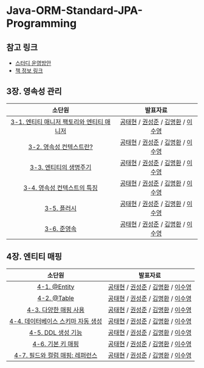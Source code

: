 # Java-ORM-Standard-JPA-Programming
## 참고 링크
- [스터디 운영방안](https://www.notion.so/backend-devcourse/ORM-JPA-6c7b41959d7f411c844bfcb921aa19a1)
- [책 정보 링크](http://www.yes24.com/Product/Goods/19040233)

## 3장. 영속성 관리
| 소단원 | 발표자료
:---: | :---:
[3-1. 엔티티 매니저 팩토리와 엔티티 매니저]() | [공태현]() / [권성준]() / [김명환]() / [이수영]()
[3-2. 영속성 컨텍스트란?]() | [공태현]() / [권성준]() / [김명환]() / [이수영]()
[3-3. 엔티티의 생명주기]() | [공태현]() / [권성준]() / [김명환]() / [이수영]()
[3-4. 영속성 컨텍스트의 특징]() | [공태현]() / [권성준]() / [김명환]() / [이수영]()
[3-5. 플러시]() | [공태현]() / [권성준]() / [김명환]() / [이수영]()
[3-6. 준영속]() | [공태현]() / [권성준]() / [김명환]() / [이수영]()

## 4장. 엔티티 매핑
| 소단원 | 발표자료
:---: | :---:
[4-1. @Entity]() | [공태현]() / [권성준]() / [김명환]() / [이수영]()
[4-2. @Table]() | [공태현]() / [권성준]() / [김명환]() / [이수영]()
[4-3. 다양한 매핑 사용]() | [공태현]() / [권성준]() / [김명환]() / [이수영]()
[4-4. 데이터베이스 스키마 자동 생성]() | [공태현]() / [권성준]() / [김명환]() / [이수영]()
[4-5. DDL 생성 기능]() | [공태현]() / [권성준]() / [김명환]() / [이수영]()
[4-6. 기본 키 매핑]() | [공태현]() / [권성준]() / [김명환]() / [이수영]()
[4-7. 필드와 컬럼 매핑: 레퍼런스]() | [공태현]() / [권성준]() / [김명환]() / [이수영]()
